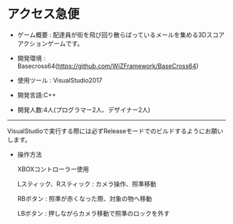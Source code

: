 # アクセス急便
* ゲーム概要 : 配達員が街を飛び回り散らばっているメールを集める3Dスコアアクションゲームです。

* 開発環境 : Basecross64(https://github.com/WiZFramework/BaseCross64)

* 使用ツール : VisualStudio2017

* 開発言語:C++

* 開発人数:4人(プログラマー2人、デザイナー2人)
-------------------------------------------------------------------------------------------
VisualStudioで実行する際には必ずReleaseモードでのビルドするようにお願いします。

* 操作方法

  XBOXコントローラー使用
  
    Lスティック、Rスティック : カメラ操作、照準移動
    
    RBボタン : 照準が赤くなった際、対象の物へ移動
    
    LBボタン : 押しながらカメラ移動で照準のロックを外す
    
    
